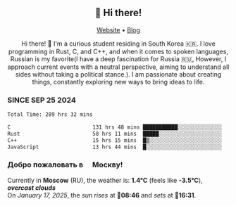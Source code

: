 <h2 align="center">👋 Hi there!</h2>
<p align="center">
  <a href="https://urdekcah.ru">Website</a> •
  <a href="https://urdekcah.blog">Blog</a>
</p>

<p align="center">
  Hi there! 👋 I'm a curious student residing in South Korea 🇰🇷. I love programming in Rust, C, and C++, and when it comes to spoken languages, Russian is my favorite(I have a deep fascination for Russia 🇷🇺, However, I approach current events with a neutral perspective, aiming to understand all sides without taking a political stance.). I am passionate about creating things, constantly exploring new ways to bring ideas to life.
</p>

### SINCE SEP 25 2024
<!--START_SECTION:waka-->
<!--LAST_WAKA_UPDATE:2025-01-16 18:27:22-->
```txt
Total Time: 289 hrs 32 mins

C                          131 hrs 48 mins ███████████░░░░░░░░░░░░░░   44.22 %
Rust                       58 hrs 11 mins  █████░░░░░░░░░░░░░░░░░░░░   19.52 %
C++                        15 hrs 15 mins  █▒░░░░░░░░░░░░░░░░░░░░░░░   05.12 %
JavaScript                 13 hrs 44 mins  █░░░░░░░░░░░░░░░░░░░░░░░░   04.61 %
```
<!--END_SECTION:waka-->

<h3>Добро пожаловать в <img src="https://cdn-icons-png.flaticon.com/512/197/197408.png" width="13"/> Москву!</h3>

<!--START_SECTION:weather:moscow-->
<!--LAST_WEATHER_UPDATE:2025-01-16 21:18:54-->
Currently in **Moscow** (RU), the weather is: **1.4°C** (feels like **-3.5°C**), ***overcast clouds***<br/>
On *January 17, 2025*, the *sun rises* at 🌅**08:46** and *sets* at 🌇**16:31**.
<!--END_SECTION:weather-->
